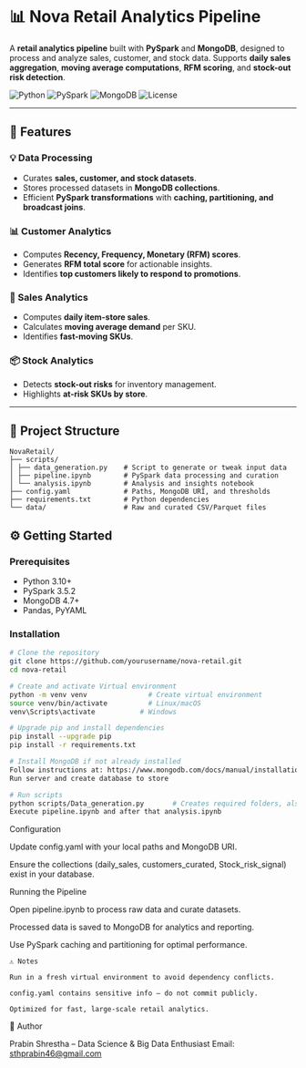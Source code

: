 # 📊 Nova Retail Analytics Pipeline

A **retail analytics pipeline** built with **PySpark** and **MongoDB**, designed to process and analyze sales, customer, and stock data. Supports **daily sales aggregation**, **moving average computations**, **RFM scoring**, and **stock-out risk detection**.

![Python](https://img.shields.io/badge/Python-3.10-blue.svg)
![PySpark](https://img.shields.io/badge/PySpark-3.5.2-orange.svg)
![MongoDB](https://img.shields.io/badge/Database-MongoDB-green.svg)
![License](https://img.shields.io/badge/License-MIT-yellow.svg)

---

## 🚀 Features

### 💡 Data Processing
- Curates **sales, customer, and stock datasets**.
- Stores processed datasets in **MongoDB collections**.
- Efficient **PySpark transformations** with **caching, partitioning, and broadcast joins**.

### 📊 Customer Analytics
- Computes **Recency, Frequency, Monetary (RFM) scores**.
- Generates **RFM total score** for actionable insights.
- Identifies **top customers likely to respond to promotions**.

### 🛒 Sales Analytics
- Computes **daily item-store sales**.
- Calculates **moving average demand** per SKU.
- Identifies **fast-moving SKUs**.

### 📦 Stock Analytics
- Detects **stock-out risks** for inventory management.
- Highlights **at-risk SKUs by store**.

---

## 📂 Project Structure
```
NovaRetail/
├── scripts/
│ ├── data_generation.py    # Script to generate or tweak input data
│ ├── pipeline.ipynb        # PySpark data processing and curation
│ └── analysis.ipynb        # Analysis and insights notebook
├── config.yaml             # Paths, MongoDB URI, and thresholds
├── requirements.txt        # Python dependencies
└── data/                   # Raw and curated CSV/Parquet files
```

## ⚙️ Getting Started

### Prerequisites
- Python 3.10+
- PySpark 3.5.2
- MongoDB 4.7+
- Pandas, PyYAML

### Installation

```bash
# Clone the repository
git clone https://github.com/yourusername/nova-retail.git
cd nova-retail

# Create and activate Virtual environment
python -m venv venv               # Create virtual environment
source venv/bin/activate          # Linux/macOS
venv\Scripts\activate           # Windows

# Upgrade pip and install dependencies
pip install --upgrade pip
pip install -r requirements.txt

# Install MongoDB if not already installed
Follow instructions at: https://www.mongodb.com/docs/manual/installation/
Run server and create database to store

# Run scripts
python scripts/Data_generation.py       # Creates required folders, also can make tweaks for better data
Execute pipeline.ipynb and after that analysis.ipynb

```
Configuration

Update config.yaml with your local paths and MongoDB URI.

Ensure the collections (daily_sales, customers_curated, Stock_risk_signal) exist in your database.

Running the Pipeline

Open pipeline.ipynb to process raw data and curate datasets.

Processed data is saved to MongoDB for analytics and reporting.

Use PySpark caching and partitioning for optimal performance.

```
⚠️ Notes

Run in a fresh virtual environment to avoid dependency conflicts.

config.yaml contains sensitive info — do not commit publicly.

Optimized for fast, large-scale retail analytics.

```
👤 Author

Prabin Shrestha – Data Science & Big Data Enthusiast
Email: sthprabin46@gmail.com





